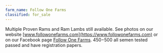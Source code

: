 ```yaml
---
farm_name: Follow One Farms
classified: for_sale
---
```


Multiple Proven Rams and Ram Lambs still available. See photos on our website [www.followonefarms.com](https://www.followonefarms.com) or on our Facebook page [Follow One Farms](https://www.facebook.com/FollowOneFarms). $450-$500 all semen tested passed and have registration papers.
